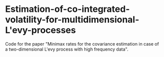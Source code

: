 # Estimation-of-co-integrated-volatility-for-multidimensional-L\'evy-processes

Code for the paper "Minimax rates for the covariance estimation in case of a two-dimensional L\'evy process with high frequency data".
